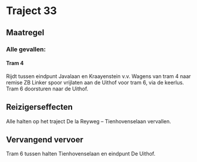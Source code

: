 # Traject 33
## Maatregel
### Alle gevallen:

#### Tram 4
Rijdt tussen eindpunt Javalaan en Kraayenstein v.v.
Wagens van tram 4 naar remise ZB
Linker spoor vrijlaten aan de Uithof voor tram 6, via de keerlus.
Tram 6 doorsturen naar de Uithof.

## Reizigerseffecten
Alle halten op het traject De la Reyweg – Tienhovenselaan vervallen.

## Vervangend vervoer
Tram 6 tussen halten Tienhovenselaan en eindpunt De Uithof.



